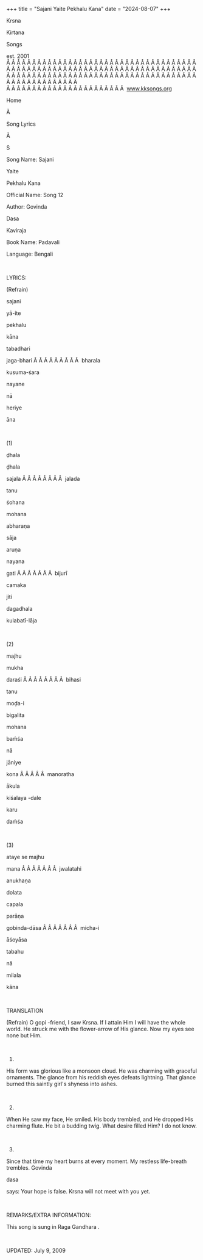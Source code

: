 +++ 
title = "Sajani Yaite Pekhalu Kana"
date = "2024-08-07"
+++

Krsna
 
Kirtana
 
Songs

est. 2001
Â Â Â Â Â Â Â Â Â Â Â Â Â Â Â Â Â Â Â Â Â Â Â Â Â Â Â Â Â Â Â Â Â Â Â Â Â Â Â Â Â Â Â Â Â Â Â Â Â Â Â Â Â Â Â Â Â Â Â Â Â Â Â Â Â Â Â Â Â Â Â Â Â Â Â Â Â Â Â Â Â Â Â Â Â Â Â Â Â Â Â Â Â Â Â Â Â Â Â Â Â Â Â Â Â Â Â Â Â Â Â Â Â Â Â Â Â Â Â Â Â Â Â Â Â  
Â Â Â Â Â Â Â Â Â Â Â Â Â Â Â Â Â Â Â Â Â Â Â  
www.kksongs.org








Home


Ã 
 
Song Lyrics
 
Ã 
 
S


Song Name: 
Sajani
 
Yaite
 
Pekhalu
 Kana


Official Name: Song 12


Author: 
Govinda
 
Dasa
 
Kaviraja


Book Name: 
Padavali


Language: 
Bengali


 


LYRICS:


(Refrain)


sajani
 
yā-ite
 
pekhalu
 
kāna


tabadhari
 
jaga-bhari
Â Â Â Â Â Â Â Â Â  
bharala
 
kusuma-śara


nayane
 
nā
 
heriye
 
āna


 


(1)


ḍhala
 
ḍhala
 
sajala
Â Â Â Â Â Â Â Â  
jalada
 
tanu
 
śohana


mohana
 
abharaṇa
 
sāja


aruṇa
 
nayana
 
gati
Â Â Â Â Â Â Â  
bijurī
 
camaka
 
jiti


dagadhala
 
kulabatī-lāja


 


(2)


majhu
 
mukha
 
daraśi
Â Â Â Â Â Â Â Â  
bihasi
 
tanu
 
moḍa-i


bigalita
 
mohana
 
baḿśa


nā
 
jāniye
 
kona
Â Â Â Â Â  
manoratha
 
ākula


kiśalaya
-dale
 
karu
 
daḿśa


 


(3)


ataye
 se 
majhu
 
mana
Â Â Â Â Â Â Â  
jwalatahi
 
anukhaṇa


dolata
 
capala
 
parāṇa


gobinda-dāsa
Â Â Â Â Â Â Â  
micha-i
 
āśoyāsa


tabahu
 
nā
 
milala
 
kāna


 


TRANSLATION


(Refrain)
O 
gopi
-friend, I saw Krsna. If I attain Him I will
have the whole world. He struck me with the flower-arrow of His glance. Now my
eyes see none but Him.


 


1)
His form was glorious like a monsoon cloud. He was charming with graceful
ornaments. The glance from his reddish eyes defeats lightning. That glance
burned this saintly girl's shyness into ashes.


 


2)
When He saw my face, He smiled. His body trembled, and He dropped His charming
flute. He bit a budding twig. What desire filled Him? I do not know.


 


3)
Since that time my heart burns at every moment. My restless life-breath
trembles. 
Govinda
 
dasa

says: Your hope is false. Krsna will not meet with you yet.


 


REMARKS/EXTRA INFORMATION:


This
song is sung in Raga 
Gandhara
.


 


UPDATED:
 July 9, 2009
